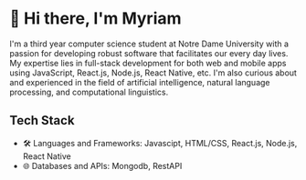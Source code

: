 # :wave: Hi there, I'm Myriam
I'm a third year computer science student at Notre Dame University with a passion for developing robust software that facilitates our every day lives. My expertise lies in full-stack development for both web and mobile apps using JavaScript, React.js, Node.js, React Native, etc. 
I'm also curious about and experienced in the field of artificial intelligence, natural language processing, and computational linguistics.

## Tech Stack
- 🛠 Languages and Frameworks: Javascipt, HTML/CSS, React.js, Node.js, React Native
- 🌐 Databases and APIs: Mongodb, RestAPI
